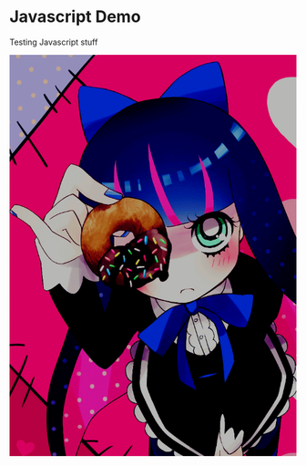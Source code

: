 # Javascript Demo
Testing Javascript stuff

![animesher.com_anarchy-stocking-cute--729688.gif](animesher.com_anarchy-stocking-cute--729688.gif)